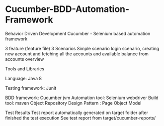# Cucumber-BDD-Automation-Framework

Behavior Driven Development Cucumber - Selenium based automation framework

3 feature (feature file)
3 Scenarios
Simple scenario login scenario, creating new account and fetching all the accounts and available balance from accounts overview

Tools and Libraries

Language: Java 8

Testing framework: Junit

BDD framework: Cucumber jvm
Automation tool: Selenium webdriver
Build tool: maven
Object Repository Design Pattern : Page Object Model

Test Results
Test report automatically generated on target folder after finished the test execution
See test report from target/cucumber-reports/
